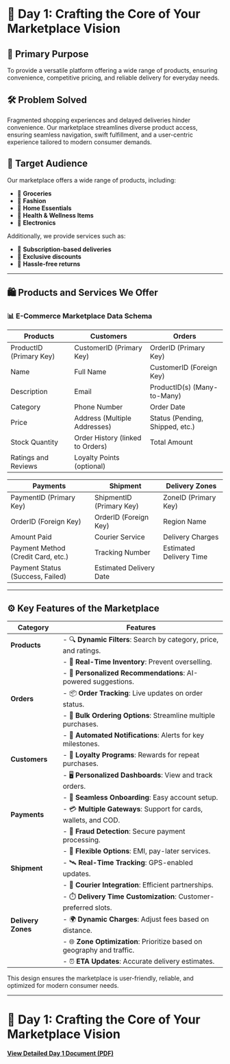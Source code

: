 # 🚀 Day 1: Crafting the Core of Your Marketplace Vision

## 🎯 Primary Purpose
To provide a versatile platform offering a wide range of products, ensuring convenience, competitive pricing, and reliable delivery for everyday needs.

## 🛠️ Problem Solved
Fragmented shopping experiences and delayed deliveries hinder convenience. Our marketplace streamlines diverse product access, ensuring seamless navigation, swift fulfillment, and a user-centric experience tailored to modern consumer demands.

## 🎯 Target Audience
Our marketplace offers a wide range of products, including:
- 🥦 **Groceries**
- 👗 **Fashion**
- 🏡 **Home Essentials**
- 💪 **Health & Wellness Items**
- 📱 **Electronics**

Additionally, we provide services such as:
- 🚚 **Subscription-based deliveries**
- 💸 **Exclusive discounts**
- 🔄 **Hassle-free returns**

---

## 🛍️ Products and Services We Offer

### 📊 E-Commerce Marketplace Data Schema

| **Products**           | **Customers**                     | **Orders**                          |
|------------------------|------------------------------------|--------------------------------------|
| ProductID (Primary Key) | CustomerID (Primary Key)          | OrderID (Primary Key)               |
| Name                   | Full Name                         | CustomerID (Foreign Key)            |
| Description            | Email                             | ProductID(s) (Many-to-Many)         |
| Category               | Phone Number                      | Order Date                          |
| Price                  | Address (Multiple Addresses)      | Status (Pending, Shipped, etc.)     |
| Stock Quantity         | Order History (linked to Orders)  | Total Amount                        |
| Ratings and Reviews    | Loyalty Points (optional)         |                                      |

| **Payments**                     | **Shipment**                     | **Delivery Zones**              |
|----------------------------------|-----------------------------------|----------------------------------|
| PaymentID (Primary Key)          | ShipmentID (Primary Key)          | ZoneID (Primary Key)            |
| OrderID (Foreign Key)            | OrderID (Foreign Key)             | Region Name                     |
| Amount Paid                      | Courier Service                  | Delivery Charges                |
| Payment Method (Credit Card, etc.) | Tracking Number                 | Estimated Delivery Time         |
| Payment Status (Success, Failed) | Estimated Delivery Date          |                                  |

---

## ⚙️ Key Features of the Marketplace

| **Category**   | **Features**                                                                 |
|----------------|-----------------------------------------------------------------------------|
| **Products**   | - 🔍 **Dynamic Filters**: Search by category, price, and ratings.           |
|                | - 🛒 **Real-Time Inventory**: Prevent overselling.                          |
|                | - 🤖 **Personalized Recommendations**: AI-powered suggestions.             |
| **Orders**     | - 📦 **Order Tracking**: Live updates on order status.                     |
|                | - 🔢 **Bulk Ordering Options**: Streamline multiple purchases.             |
|                | - 📱 **Automated Notifications**: Alerts for key milestones.               |
| **Customers**  | - 🎁 **Loyalty Programs**: Rewards for repeat purchases.                   |
|                | - 🖥️ **Personalized Dashboards**: View and track orders.                   |
|                | - 📝 **Seamless Onboarding**: Easy account setup.                          |
| **Payments**   | - 💳 **Multiple Gateways**: Support for cards, wallets, and COD.           |
|                | - 🔐 **Fraud Detection**: Secure payment processing.                       |
|                | - 🏦 **Flexible Options**: EMI, pay-later services.                        |
| **Shipment**   | - 🛰️ **Real-Time Tracking**: GPS-enabled updates.                          |
|                | - 🚚 **Courier Integration**: Efficient partnerships.                      |
|                | - ⏱️ **Delivery Time Customization**: Customer-preferred slots.            |
| **Delivery Zones** | - 🌍 **Dynamic Charges**: Adjust fees based on distance.                |
|                | - 🌐 **Zone Optimization**: Prioritize based on geography and traffic.     |
|                | - ⏰ **ETA Updates**: Accurate delivery estimates.                         |

This design ensures the marketplace is user-friendly, reliable, and optimized for modern consumer needs.

---

# 📅 Day 1: Crafting the Core of Your Marketplace Vision

[**View Detailed Day 1 Document (PDF)**](---)
